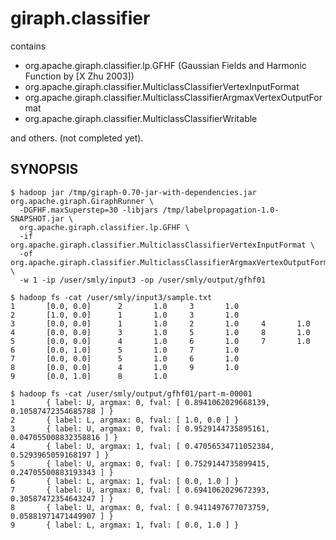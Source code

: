 # giraph.classifier

contains

- org.apache.giraph.classifier.lp.GFHF (Gaussian Fields and Harmonic Function by [X Zhu 2003])
- org.apache.giraph.classifier.MulticlassClassifierVertexInputFormat
- org.apache.giraph.classifier.MulticlassClassifierArgmaxVertexOutputFormat
- org.apache.giraph.classifier.MulticlassClassifierWritable

and others. (not completed yet).


## SYNOPSIS

    $ hadoop jar /tmp/giraph-0.70-jar-with-dependencies.jar org.apache.giraph.GiraphRunner \
      -DGFHF.maxSuperstep=30 -libjars /tmp/labelpropagation-1.0-SNAPSHOT.jar \
      org.apache.giraph.classifier.lp.GFHF \
      -if org.apache.giraph.classifier.MulticlassClassifierVertexInputFormat \
      -of org.apache.giraph.classifier.MulticlassClassifierArgmaxVertexOutputFormat \
      -w 1 -ip /user/smly/input3 -op /user/smly/output/gfhf01

    $ hadoop fs -cat /user/smly/input3/sample.txt
    1       [0.0, 0.0]      2       1.0     3       1.0
    2       [1.0, 0.0]      1       1.0     3       1.0
    3       [0.0, 0.0]      1       1.0     2       1.0     4       1.0
    4       [0.0, 0.0]      3       1.0     5       1.0     8       1.0
    5       [0.0, 0.0]      4       1.0     6       1.0     7       1.0
    6       [0.0, 1.0]      5       1.0     7       1.0
    7       [0.0, 0.0]      5       1.0     6       1.0
    8       [0.0, 0.0]      4       1.0     9       1.0
    9       [0.0, 1.0]      8       1.0

    $ hadoop fs -cat /user/smly/output/gfhf01/part-m-00001
    1       { label: U, argmax: 0, fval: [ 0.8941062029668139, 0.10587472354685788 ] }
    2       { label: L, argmax: 0, fval: [ 1.0, 0.0 ] }
    3       { label: U, argmax: 0, fval: [ 0.9529144735895161, 0.047055008832358816 ] }
    4       { label: U, argmax: 1, fval: [ 0.47056534711052384, 0.5293965059168197 ] }
    5       { label: U, argmax: 0, fval: [ 0.7529144735899415, 0.24705500883193343 ] }
    6       { label: L, argmax: 1, fval: [ 0.0, 1.0 ] }
    7       { label: U, argmax: 0, fval: [ 0.6941062029672393, 0.30587472354643247 ] }
    8       { label: U, argmax: 0, fval: [ 0.9411497677073759, 0.05881971471449907 ] }
    9       { label: L, argmax: 1, fval: [ 0.0, 1.0 ] }

